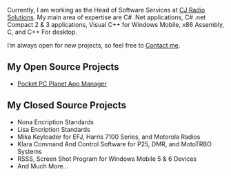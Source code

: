 Currently, I am working as the Head of Software Services at [CJ Radio Solutions](https://www.cjradiosolutions.com). My main area of expertise are C# .Net applications, C# .net Compact 2 & 3 applications, Visual C++ for Windows Mobile, x86 Assembly, C, and C++ For desktop. 

I’m always open for new projects, so feel free to [Contact me](mailto:support@cjradiosolutions.com).

## My Open Source Projects
- [Pocket PC Planet App Manager](https://github.com/carcarjg/PPCP-AppManager)

## My Closed Source Projects

- Nona Encription Standards
- Lisa Encription Standards
- Mika Keyloader for EFJ, Harris 7100 Series, and Motorola Radios
- Klara Command And Control Software for P25, DMR, and MotoTRBO Systems
- RSSS, Screen Shot Program for Windows Mobile 5 & 6 Devices
- And Much More...
